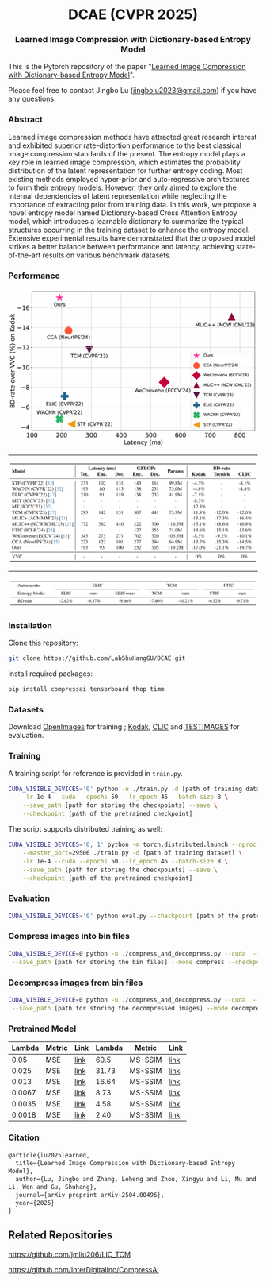 <div align="center">
<h1>DCAE (CVPR 2025)</h1>
<h3>Learned Image Compression with Dictionary-based Entropy Model</h3>

</div>

This is the Pytorch repository of the paper "[Learned Image Compression with Dictionary-based Entropy Model](https://arxiv.org/abs/2504.00496)".

Please feel free to contact Jingbo Lu (jingbolu2023@gmail.com) if you have any questions.

### Abstract
Learned image compression methods have attracted great research interest and exhibited superior rate-distortion performance to the best classical image compression standards of the present. The entropy model plays a key role in learned image compression, which estimates the probability distribution of the latent representation for further entropy coding. Most existing methods employed hyper-prior and auto-regressive architectures to form their entropy models. However, they only aimed to explore the internal dependencies of latent representation while neglecting the importance of extracting prior from training data. In this work, we propose a novel entropy model named Dictionary-based Cross Attention Entropy model, which introduces a learnable dictionary to summarize the typical structures occurring in the training dataset to enhance the entropy model. Extensive experimental results have demonstrated that the proposed model strikes a better balance between performance and latency, achieving state-of-the-art results on various benchmark datasets.

### Performance
![image](assets/Rate_speed_comparison_on_Kodak.PNG)
***
![image](assets/sota.PNG)
***
![image](assets/ablation.PNG)

### Installation

Clone this repository:
```bash
git clone https://github.com/LabShuHangGU/DCAE.git
```

Install required packages:
```bash
pip install compressai tensorboard thop timm
```

### Datasets

Download [OpenImages](https://github.com/openimages) for training ; [Kodak](https://r0k.us/graphics/kodak/), [CLIC](https://www.compression.cc/) and [TESTIMAGES](https://testimages.org/) for evaluation.

### Training

A training script for reference is provided in `train.py`.

```bash
CUDA_VISIBLE_DEVICES='0' python -u ./train.py -d [path of training dataset] \
    -lr 1e-4 --cuda --epochs 50 --lr_epoch 46 --batch-size 8 \
    --save_path [path for storing the checkpoints] --save \
    --checkpoint [path of the pretrained checkpoint]
```

The script supports distributed training as well:

```bash
CUDA_VISIBLE_DEVICES='0, 1' python -m torch.distributed.launch --nproc_per_node=[the number of nodes] \
	--master_port=29506 ./train.py -d [path of training dataset] \
    -lr 1e-4 --cuda --epochs 50 --lr_epoch 46 --batch-size 8 \
    --save_path [path for storing the checkpoints] --save \
    --checkpoint [path of the pretrained checkpoint]
```

### Evaluation

```bash
CUDA_VISIBLE_DEVICES='0' python eval.py --checkpoint [path of the pretrained checkpoint] --data [path of test dataset] --cuda
```

### Compress images into bin files

```bash
CUDA_VISIBLE_DEVICE=0 python -u ./compress_and_decompress.py --cuda  --data [path of images to be compressed] \
 --save_path [path for storing the bin files] --mode compress --checkpoint [path of the pretrained checkpoint]
```

### Decompress images from bin files

```bash
CUDA_VISIBLE_DEVICE=0 python -u ./compress_and_decompress.py --cuda  --data [path of bin files to be decompressed] \
 --save_path [path for storing the decompressed images] --mode decompress --checkpoint [path of the pretrained checkpoint]
```
### Pretrained Model
| Lambda | Metric | Link | Lambda | Metric | Link |
|--------|--------|------|--------|--------|------|
| 0.05   | MSE    |   [link](https://drive.google.com/file/d/1jCsRJq7Ttx22-yWQbEQAHJWbdIDtc30k/view)   | 60.5   | MS-SSIM    |   [link](https://drive.google.com/file/d/1S81POfELTNyWmy2mMRlL70vuKjGC5QC_/view)   |
| 0.025  | MSE    |   [link](https://drive.google.com/file/d/1-6ZZ-bScGYj448h1sqMTX4w2Q75MQQ1q/view)   | 31.73  | MS-SSIM    |   [link](https://drive.google.com/file/d/1208tRiJw37ruKON1JVPj2YLp23l2O42U/view)   |
| 0.013  | MSE    |   [link](https://drive.google.com/file/d/1kXfvxsljdN3EfXDGqzknFc2Ecsgf8qgS/view)   | 16.64  | MS-SSIM    |   [link](https://drive.google.com/file/d/1hzgbNPGxfXrwQN-OmTIujGBXCIXYsnW1/view)   |
| 0.0067 | MSE    |   [link](https://drive.google.com/file/d/1LdycatKcGXHvFjoR-NE-GWnPlL9-BRWX/view)   | 8.73   | MS-SSIM    |   [link](https://drive.google.com/file/d/1U-1f24E6IrKjdHvzObnMslYBLA2YAKXe/view)   |
| 0.0035 | MSE    |   [link](https://drive.google.com/file/d/1JE0SO876a-btXzOQLTilj7D0vJdePlB4/view)   | 4.58   | MS-SSIM    |   [link](https://drive.google.com/file/d/1br6rf4WtwLY9NPvRCY3GyVP_lvrXRi9y/view)   |
| 0.0018 | MSE    |   [link](https://drive.google.com/file/d/1JzVuERiZe8cStgLnE5TJii_ssppgY1p-/view)   | 2.40   | MS-SSIM    |   [link](https://drive.google.com/file/d/1BIgupje5UcEwzOch3QG1pooCxRxE6Rtt/view)   |







### Citation

```
@article{lu2025learned,
  title={Learned Image Compression with Dictionary-based Entropy Model},
  author={Lu, Jingbo and Zhang, Leheng and Zhou, Xingyu and Li, Mu and Li, Wen and Gu, Shuhang},
  journal={arXiv preprint arXiv:2504.00496},
  year={2025}
}
```

## Related Repositories

https://github.com/jmliu206/LIC_TCM

https://github.com/InterDigitalInc/CompressAI
